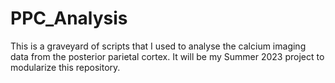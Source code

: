 # PPC_Analysis

This is a graveyard of scripts that I used to analyse the calcium imaging data from the posterior parietal cortex.
It will be my Summer 2023 project to modularize this repository.
